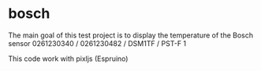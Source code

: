 # bosch
The main goal of this test project is to display the temperature of the Bosch sensor 0261230340 / 0261230482 / DSM1TF / PST-F 1

This code work with pixljs (Espruino)
